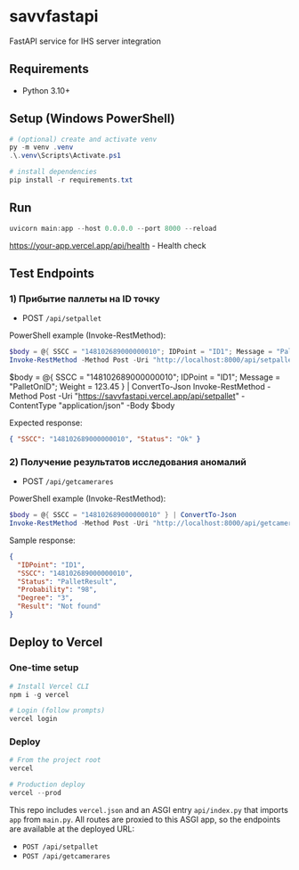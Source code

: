 # savvfastapi
FastAPI service for IHS server integration

## Requirements
- Python 3.10+

## Setup (Windows PowerShell)
```powershell
# (optional) create and activate venv
py -m venv .venv
.\.venv\Scripts\Activate.ps1

# install dependencies
pip install -r requirements.txt
```

## Run
```powershell
uvicorn main:app --host 0.0.0.0 --port 8000 --reload
```
https://your-app.vercel.app/api/health - Health check
## Test Endpoints

### 1) Прибытие паллеты на ID точку
- POST `/api/setpallet`

PowerShell example (Invoke-RestMethod):
```powershell
$body = @{ SSCC = "148102689000000010"; IDPoint = "ID1"; Message = "PalletOnID"; Weight = 123.45 } | ConvertTo-Json
Invoke-RestMethod -Method Post -Uri "http://localhost:8000/api/setpallet" -ContentType "application/json" -Body $body
```
$body = @{ SSCC = "148102689000000010"; IDPoint = "ID1"; Message = "PalletOnID"; Weight = 123.45 } | ConvertTo-Json
Invoke-RestMethod -Method Post -Uri "https://savvfastapi.vercel.app/api/setpallet" -ContentType "application/json" -Body $body

Expected response:
```json
{ "SSCC": "148102689000000010", "Status": "Ok" }
```

### 2) Получение результатов исследования аномалий
- POST `/api/getcamerares`

PowerShell example (Invoke-RestMethod):
```powershell
$body = @{ SSCC = "148102689000000010" } | ConvertTo-Json
Invoke-RestMethod -Method Post -Uri "http://localhost:8000/api/getcamerares" -ContentType "application/json" -Body $body
```

Sample response:
```json
{
  "IDPoint": "ID1",
  "SSCC": "148102689000000010",
  "Status": "PalletResult",
  "Probability": "98",
  "Degree": "3",
  "Result": "Not found"
}
```

## Deploy to Vercel

### One-time setup
```powershell
# Install Vercel CLI
npm i -g vercel

# Login (follow prompts)
vercel login
```

### Deploy
```powershell
# From the project root
vercel

# Production deploy
vercel --prod
```

This repo includes `vercel.json` and an ASGI entry `api/index.py` that imports `app` from `main.py`. All routes are proxied to this ASGI app, so the endpoints are available at the deployed URL:
- `POST /api/setpallet`
- `POST /api/getcamerares`
